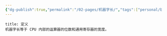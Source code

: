 ```yaml
---
{"dg-publish":true,"permalink":"/02-pages/机器字长/","tags":["personal/blog","计算机组成原理/存储系统"]}
---
```


```ad-info
title: 定义
机器字长等于 CPU 内部的运算器的位数和通用寄存器的宽度。
```
